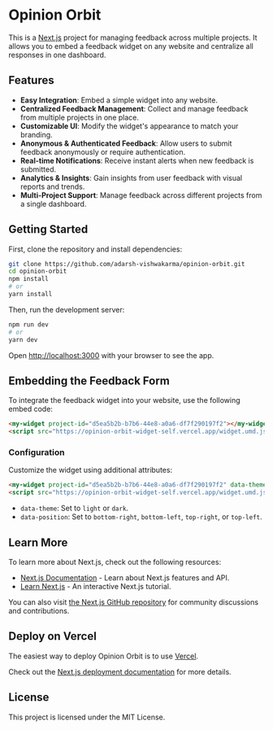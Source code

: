 # Opinion Orbit

This is a [Next.js](https://nextjs.org) project for managing feedback across multiple projects. It allows you to embed a feedback widget on any website and centralize all responses in one dashboard.

## Features

- **Easy Integration**: Embed a simple widget into any website.
- **Centralized Feedback Management**: Collect and manage feedback from multiple projects in one place.
- **Customizable UI**: Modify the widget's appearance to match your branding.
- **Anonymous & Authenticated Feedback**: Allow users to submit feedback anonymously or require authentication.
- **Real-time Notifications**: Receive instant alerts when new feedback is submitted.
- **Analytics & Insights**: Gain insights from user feedback with visual reports and trends.
- **Multi-Project Support**: Manage feedback across different projects from a single dashboard.

## Getting Started

First, clone the repository and install dependencies:

```bash
git clone https://github.com/adarsh-vishwakarma/opinion-orbit.git
cd opinion-orbit
npm install
# or
yarn install
```

Then, run the development server:

```bash
npm run dev
# or
yarn dev
```

Open [http://localhost:3000](http://localhost:3000) with your browser to see the app.

## Embedding the Feedback Form

To integrate the feedback widget into your website, use the following embed code:

```html
<my-widget project-id="d5ea5b2b-b7b6-44e8-a0a6-df7f290197f2"></my-widget>
<script src="https://opinion-orbit-widget-self.vercel.app/widget.umd.js"></script>
```

### Configuration

Customize the widget using additional attributes:

```html
<my-widget project-id="d5ea5b2b-b7b6-44e8-a0a6-df7f290197f2" data-theme="dark" data-position="bottom-right"></my-widget>
<script src="https://opinion-orbit-widget-self.vercel.app/widget.umd.js"></script>
```

- `data-theme`: Set to `light` or `dark`.
- `data-position`: Set to `bottom-right`, `bottom-left`, `top-right`, or `top-left`.

## Learn More

To learn more about Next.js, check out the following resources:

- [Next.js Documentation](https://nextjs.org/docs) - Learn about Next.js features and API.
- [Learn Next.js](https://nextjs.org/learn) - An interactive Next.js tutorial.

You can also visit [the Next.js GitHub repository](https://github.com/vercel/next.js) for community discussions and contributions.

## Deploy on Vercel

The easiest way to deploy Opinion Orbit is to use [Vercel](https://vercel.com/new?utm_medium=default-template&filter=next.js&utm_source=create-next-app&utm_campaign=create-next-app-readme).

Check out the [Next.js deployment documentation](https://nextjs.org/docs/app/building-your-application/deploying) for more details.

## License

This project is licensed under the MIT License.

